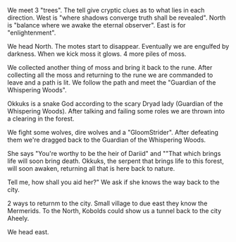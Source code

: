 We meet 3 "trees". The tell give cryptic clues as to what lies in each direction. 
   West is "where shadows converge truth shall be revealed". 
   North is "balance where we awake the eternal observer". 
   East is for "enlightenment".

We head North. The motes start to disappear. Eventually we are engulfed by darkness. When we kick moss it glows. 4 more piles of moss.

We collected another thing of moss and bring it back to the rune. After collecting all the moss and returning to the rune we are commanded to leave and a path is lit. We follow the path and meet the "Guardian of the Whispering Woods".

Okkuks is a snake God according to the scary Dryad lady (Guardian of the Whispering Woods). After talking and failing some roles we are thrown into a clearing in the forest.

We fight some wolves, dire wolves and a "GloomStrider". After defeating them we're dragged back to the  Guardian of the Whispering Woods.

She says "You're worthy to be the heir of Dariid" and ""That which brings life will soon bring death. Okkuks, the serpent that brings life to this forest, will soon awaken, returning all that is here back to nature. 

Tell me, how shall you aid her?" We ask if she knows the way back to the city.

2 ways to returnm to the city. Small village to due east they know the Mermerids. To the North, Kobolds could show us a tunnel back to the city Aheely. 

We head east.